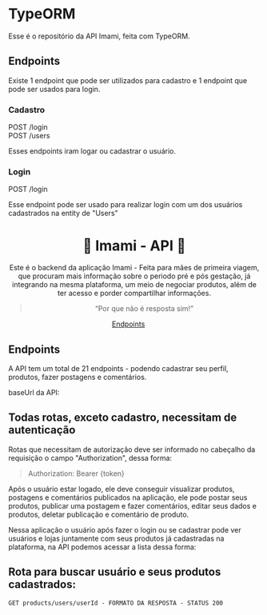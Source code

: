 # TypeORM

Esse é o repositório da API Imami, feita com TypeORM.

## Endpoints

Existe 1 endpoint que pode ser utilizados para cadastro e 1 endpoint que pode ser usados para login.

### Cadastro

POST /login <br/>
POST /users

Esses endpoints iram logar ou cadastrar o usuário.

### Login

POST /login <br/>

Esse endpoint pode ser usado para realizar login com um dos usuários cadastrados na entity de "Users"

<h1 align="center">
  🤰 Imami - API 🤱
</h1>

<p align = "center">
Este é o backend da aplicação Imami - Feita para mães de primeira viagem, que procuram mais informação sobre o periodo pré e pós gestação, já integrando na mesma plataforma, um meio de negociar produtos, além de ter acesso e porder compartilhar informações.

<blockquote align="center">“Por que não é resposta sim!”</blockquote>

<p align="center">
  <a href="#endpoints">Endpoints</a>&nbsp;&nbsp;&nbsp;&nbsp;&nbsp;&nbsp;
</p>

## **Endpoints**

A API tem um total de 21 endpoints - podendo cadastrar seu perfil, produtos, fazer postagens e comentários. <br/>

baseUrl da API: [<Url Base>](https://imomi.onrender.com)

## Todas rotas, exceto cadastro, necessitam de autenticação

Rotas que necessitam de autorização deve ser informado no cabeçalho da requisição o campo "Authorization", dessa forma:

> Authorization: Bearer {token}

Após o usuário estar logado, ele deve conseguir visualizar produtos, postagens e comentários publicados na aplicação, ele pode postar seus produtos, publicar uma postagem e fazer comentários, editar seus dados e produtos, deletar publicação e comentário de produto.

Nessa aplicação o usuário após fazer o login ou se cadastrar pode ver usuários e lojas juntamente com seus produtos já cadastradas na plataforma, na API podemos acessar a lista dessa forma:

##
## Rota para buscar usuário e seus produtos cadastrados:

`GET products/users/userId - FORMATO DA RESPOSTA - STATUS 200`


